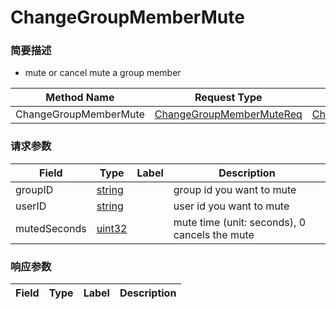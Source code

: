 # ChangeGroupMemberMute

### 简要描述

- mute or cancel mute a group member

| Method Name | Request Type | Response Type |
| ----------- | ------------ | ------------- |
| ChangeGroupMemberMute | [ChangeGroupMemberMuteReq](#openim.sdk.group.ChangeGroupMemberMuteReq) | [ChangeGroupMemberMuteResp](#openim.sdk.group.ChangeGroupMemberMuteResp) |

### 请求参数
| Field | Type | Label | Description |
| ----- | ---- | ----- | ----------- |
| groupID | [string](#string) |  | group id you want to mute |
| userID | [string](#string) |  | user id you want to mute |
| mutedSeconds | [uint32](#uint32) |  | mute time (unit: seconds), 0 cancels the mute |


### 响应参数
| Field | Type | Label | Description |
| ----- | ---- | ----- | ----------- |


